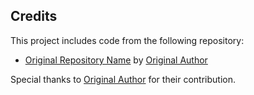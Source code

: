 ## Credits

This project includes code from the following repository:

- [Original Repository Name](link-to-original-repo) by [Original Author]([[link-to-original-author-profile](https://github.com/surendramaran)](https://github.com/surendramaran/YOLOv8-TfLite-Object-Detector))

Special thanks to [Original Author](link-to-original-author-profile) for their contribution.
